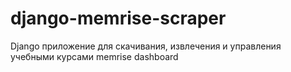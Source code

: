 # django-memrise-scraper
Django приложение для скачивания, извлечения и управления учебными курсами memrise dashboard
